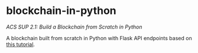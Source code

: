 # blockchain-in-python
<i>ACS SUP 2.1: Build a Blockchain from Scratch in Python</i>

A blockchain built from scratch in Python with Flask API endpoints based on [this tutorial](https://101blockchains.com/build-a-blockchain-in-python/).
